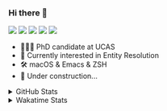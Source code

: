 ### Hi there 👋

[![](https://img.shields.io/badge/-Email-325180?logo=maildotru&logoColor=white&style=flat-square)](mailto:hi@wang.tianshu.me)
[![](https://img.shields.io/badge/-GitHub-black?logo=GitHub&style=flat-square)](https://github.com/tshu-w)
[![](https://img.shields.io/badge/-Telegram-26a5e4?labelColor=fafafa&logo=telegram&style=flat-square)](https://t.me/tshu_w) 
[![](https://img.shields.io/badge/-Twitter-1da1f2?logo=Twitter&logoColor=white&style=flat-square)](https://twitter.com/tshu_w)
[![](https://komarev.com/ghpvc/?username=tshu-w&color=blueviolet&style=flat-square)]()



- 🧑🏻‍🎓 PhD candidate at UCAS
- 🔭 Currently interested in Entity Resolution
- 🛠 macOS & Emacs & ZSH
- 🚧 Under construction...

<details>

<summary>GitHub Stats</summary>

![Tianshu's GitHub stats](https://github-readme-stats.vercel.app/api?username=tshu-w&show_icons=true&theme=buefy&count_private=true)
  
</details>


<details>
  <summary>Wakatime Stats</summary>

  Currently, files accessed by tramp cannot be tracked by wakatime, see https://github.com/wakatime/wakatime-mode/issues/27
  <br>
  
<!--START_SECTION:waka-->
![Code Time](http://img.shields.io/badge/Code%20Time-6%2C185%20hrs%2032%20mins-blue)

**I'm an Early 🐤** 

```text
🌞 Morning    73 commits     ████░░░░░░░░░░░░░░░░░░░░░   16.33% 
🌆 Daytime    231 commits    █████████████░░░░░░░░░░░░   51.68% 
🌃 Evening    128 commits    ███████░░░░░░░░░░░░░░░░░░   28.64% 
🌙 Night      15 commits     ░░░░░░░░░░░░░░░░░░░░░░░░░   3.36%

```
📅 **I'm Most Productive on Tuesday** 

```text
Monday       77 commits     ████░░░░░░░░░░░░░░░░░░░░░   17.23% 
Tuesday      90 commits     █████░░░░░░░░░░░░░░░░░░░░   20.13% 
Wednesday    57 commits     ███░░░░░░░░░░░░░░░░░░░░░░   12.75% 
Thursday     45 commits     ██░░░░░░░░░░░░░░░░░░░░░░░   10.07% 
Friday       70 commits     ████░░░░░░░░░░░░░░░░░░░░░   15.66% 
Saturday     63 commits     ███░░░░░░░░░░░░░░░░░░░░░░   14.09% 
Sunday       45 commits     ██░░░░░░░░░░░░░░░░░░░░░░░   10.07%

```


📊 **This Week I Spent My Time On** 

```text
💬 Programming Languages: 
sh                       14 hrs 32 mins      █████████████████████████   100.0%

🔥 Editors: 
Zsh                      14 hrs 32 mins      █████████████████████████   100.0%

🐱‍💻 Projects: 
universal-blocker        8 hrs 32 mins       ██████████████░░░░░░░░░░░   58.73% 
Terminal                 5 hrs 45 mins       ██████████░░░░░░░░░░░░░░░   39.65% 
compat                   5 mins              ░░░░░░░░░░░░░░░░░░░░░░░░░   0.58% 
magit                    4 mins              ░░░░░░░░░░░░░░░░░░░░░░░░░   0.49% 
Homebrew                 3 mins              ░░░░░░░░░░░░░░░░░░░░░░░░░   0.35%

💻 Operating System: 
Linux                    10 hrs 10 mins      █████████████████░░░░░░░░   70.03% 
Mac                      4 hrs 21 mins       ███████░░░░░░░░░░░░░░░░░░   29.97%

```

**I Mostly Code in Python** 

```text
Python                   11 repos            ████████████░░░░░░░░░░░░░   50.0% 
HTML                     2 repos             ██░░░░░░░░░░░░░░░░░░░░░░░   9.09% 
Emacs Lisp               2 repos             ██░░░░░░░░░░░░░░░░░░░░░░░   9.09% 
JavaScript               2 repos             ██░░░░░░░░░░░░░░░░░░░░░░░   9.09% 
TeX                      2 repos             ██░░░░░░░░░░░░░░░░░░░░░░░   9.09%

```



 Last Updated on 12/01/2023 08:06:30 UTC
<!--END_SECTION:waka-->
</details>
